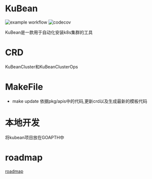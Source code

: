 # KuBean

![example workflow](https://github.com/kubean-io/kubean/actions/workflows/main.yaml/badge.svg) ![codecov](https://codecov.io/gh/kubean-io/kubean/branch/main/graph/badge.svg?token=8FX807D3QQ)

KuBean是一款用于自动化安装k8s集群的工具

# CRD

KuBeanCluster和KuBeanClusterOps

# MakeFile

* make update 依据pkg/apis中的代码,更新crd以及生成最新的模板代码

# 本地开发

将kubean项目放在GOAPTH中

# roadmap

[roadmap](./roadmap.md)
